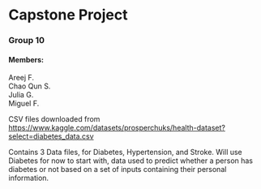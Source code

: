 # Capstone Project
### Group 10

#### Members:
Areej F. </br>
Chao Qun S. </br>
Julia G. </br>
Miguel F. </br>

CSV files downloaded from https://www.kaggle.com/datasets/prosperchuks/health-dataset?select=diabetes_data.csv

Contains 3 Data files, for Diabetes, Hypertension, and Stroke. Will use Diabetes for now to start with, data used to predict whether a person has diabetes or not based on a set of inputs containing their personal information.
